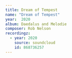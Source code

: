 ```yaml
---
title: Dream of Tempest
name: "Dream of Tempest"
year:  2020
album: Daedalus and Melodie
composer: Rob Nelson
recordingz:
  - year: 2020
    source: soundcloud
    id: 868736257
---
```

